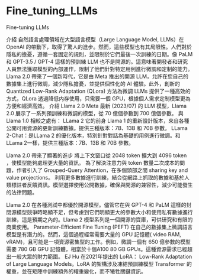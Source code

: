 # Fine_tuning_LLMs
Fine-tuning LLMs

介紹
自然語言處理領域在大型語言模型（Large Language Model, LLMs）在 OpenAI 的帶動下，取得了驚人的進步。然而，這些模型也有其局限性。人們對於隱私的擔憂，遵循一套固定的規則，並限制於它們最後一次訓練的日期。像 PaLM 和 GPT-3.5 / GPT-4 這樣的預訓練 LLM 也不是開源的。這意味著開發者和研究人員無法獲取模型的內部運作，限制了他們針對特定用例進行微調和定制的能力。
Llama 2.0 帶來了一個新時代，它是由 Meta 推出的開源 LLM，允許在您自己的數據集上進行微調，減少隱私擔憂，並提供個性化的 AI 體驗。此外，創新的 Quantized Low-Rank Adaptation (QLora) 方法為微調 LLMs 提供了一種高效的方式，QLora 透過降低内存使用，只需要一個 GPU，根據個人需求定制模型更為方便和經濟高效。
介紹 Llama 2.0
Meta 最新 (2023/07) 的 LLM 模型，Llama 2.0 展示了一系列預訓練和微調的模型，從 70 億個參數到 700 億個參數。
與Llama 1.0 相較之處有：
LLama 2 它的前身 Llama 1 的重新設計版本，來自各種公開可用資源的更新訓練數據。提供三種版本：7B、13B 和 70B 參數。
LLama 2-Chat：是LLama 2 的優化版本，特別針對對話為基礎的用例進行微調。和 LLama 2一樣，提供三種版本：7B、13B 和 70B 參數。

Llama 2.0 帶來了顯著的進步
將上下文窗口從 2048 token 擴大到 4096 token ，使模型能夠處理更大量的資訊。
為了解決注意力與 token 數量二次成本的問題，作者引入了 Grouped-Query Attention，在多個頭部之間 sharing key and value projections。
利用更多數據進行訓練，結合從網路上抓取的數據和基於人類標註者反饋資訊。模型選擇使用公開數據，確保與開源的兼容性，減少可能發生的法律問題。

Llama 2.0 在各種測試中都優於開源模型。儘管它在與 GPT-4 和 PaLM 這樣的封閉源模型競爭時略顯不足，但考慮到它們明顯更大的參數大小和使用私有數據進行訓練，這是預期之內的。Llama 2 模型系列是一個開源的寶庫，可供研究和有限的商業使用。
Parameter-Efficient Fine Tuning (PEFT)
在自己的數據集上微調語言模型是有潛力的。然而，這個過程經常需要大量的 GPU 記憶體( video RAM, vRAM)，且可能是一項資源密集型的工作。例如，微調一個有 650 億參數的模型需要 780 GB GPU 記憶體，相當於十個A100 80 GB GPUs。這種資源需求已經超出一般大眾的財力範圍。
EJ Hu 在2021年提出的 LoRA： Low-Rank Adaptation of Large Language Models。LoRA 的架構涉及凍結預訓練模型 Transformer 的權重，並在矩陣中訓練額外的權重變化，而不犧牲關鍵資訊。
